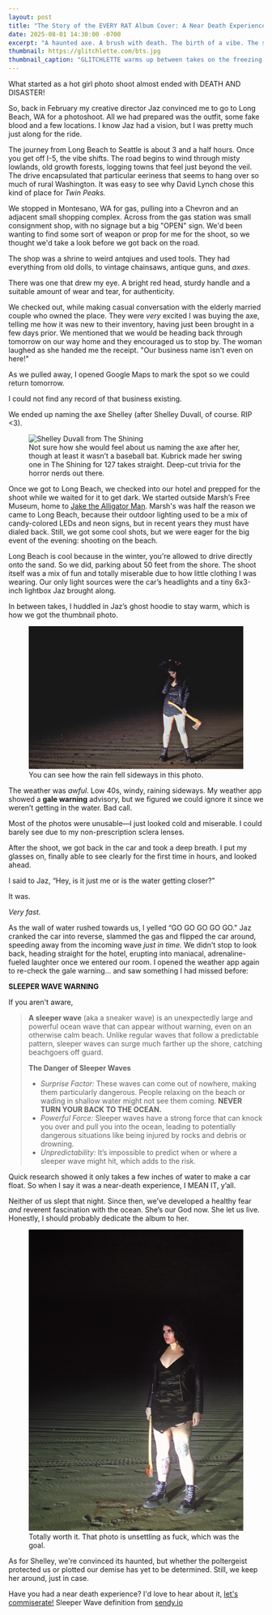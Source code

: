 ```yaml
---
layout: post
title: "The Story of the EVERY RAT Album Cover: A Near Death Experience"
date: 2025-08-01 14:30:00 -0700
excerpt: "A haunted axe. A brush with death. The birth of a vibe. The story behind the EVERY RAT album cover and how Jaz and I almost died taking it."
thumbnail: https://glitchlette.com/bts.jpg
thumbnail_caption: "GLITCHLETTE warms up between takes on the freezing beach in February."
---
```


What started as a hot girl photo shoot almost ended with DEATH AND DISASTER! 

So, back in February my creative director Jaz convinced me to go to Long Beach, WA for a photoshoot. All we had prepared was the outfit, some fake blood and a few locations. I know Jaz had a vision, but I was pretty much just along for the ride. 

The journey from Long Beach to Seattle is about 3 and a half hours. Once you get off I-5, the vibe shifts. The road begins to wind through misty lowlands, old growth forests, logging towns that feel just beyond the veil. The drive encapsulated that particular eeriness that seems to hang over so much of rural Washington.  It was easy to see why David Lynch chose this kind of place for *Twin Peaks.* 

We stopped in Montesano, WA for gas, pulling into a Chevron and an adjacent small shopping complex. 
Across from the gas station was small consignment shop, with no signage but a big "OPEN" sign. We'd been wanting to find some sort of weapon or prop for me for the shoot, so we thought we'd take a look before we got back on the road. 

The shop was a shrine to weird antqiues and used tools. They had everything from old dolls, to vintage chainsaws, antique guns, and *axes*. 

There was one that drew my eye. A bright red head, sturdy handle and a suitable amount of wear and tear, for authenticity. 

We checked out, while making casual conversation with the elderly married couple who owned the place. They were *very* excited I was buying the axe, telling me how it was new to their inventory, having just been brought in a few days prior. We mentioned that we would be heading back through tomorrow on our way home and they encouraged us to stop by. The woman laughed as she handed me the receipt. "Our business name isn't even on here!"

As we pulled away, I opened Google Maps to mark the spot so we could return tomorrow. 

I could not find any record of that business existing. 

We ended up naming the axe Shelley (after Shelley Duvall, of course. RIP <3).

<figure>
  <img src="https://pyxis.nymag.com/v1/imgs/481/940/29ff3982bc6fc7b699a298fe651df6808b-08-shelley-duvall-the-shining.1x.rsquare.w1400.jpg" alt="Shelley Duvall from The Shining" class="blog-post-image">
  <br><figcaption>Not sure how she would feel about us naming the axe after her, though at least it wasn’t a baseball bat. Kubrick made her swing one in The Shining for 127 takes straight. Deep-cut trivia for the horror nerds out there.</figcaption>
</figure>


Once we got to Long Beach, we checked into our hotel and prepped for the shoot while we waited for it to get dark. We started outside Marsh’s Free Museum, home to [Jake the Alligator Man](https://en.wikipedia.org/wiki/Jake_the_Alligator_Man). Marsh's was half the reason we came to Long Beach, because their outdoor lighting used to be a mix of candy-colored LEDs and neon signs, but in recent years they must have dialed back. Still, we got some cool shots, but we were eager for the big event of the evening: shooting on the beach. 

Long Beach is cool because in the winter, you're allowed to drive directly onto the sand. So we did, parking about 50 feet from the shore. The shoot itself was a mix of fun and totally miserable due to how little clothing I was wearing. Our only light sources were the car’s headlights and a tiny 6x3-inch lightbox Jaz brought along.

In between takes, I huddled in Jaz’s ghost hoodie to stay warm, which is how we got the thumbnail photo.

<figure>
  <img src="/photos/feltcute.jpeg" alt="Glitchlette on the beach" class="blog-post-image">
  <br><figcaption>You can see how the rain fell sideways in this photo.</figcaption>
</figure>

The weather was *awful*. Low 40s, windy, raining sideways. My weather app showed a **gale warning** advisory, but we figured we could ignore it since we weren’t getting in the water. Bad call.

Most of the photos were unusable—I just looked cold and miserable. I could barely see due to my non-prescription sclera lenses.  

After the shoot, we got back in the car and took a deep breath. I put my glasses on, finally able to see clearly for the first time in hours, and looked ahead.

I said to Jaz, “Hey, is it just me or is the water getting closer?”

It was.

*Very fast.*

As the wall of water rushed towards us, I yelled “GO GO GO GO GO." Jaz cranked the car into reverse, slammed the gas and flipped the car around, speeding away from the incoming wave *just in time.* 
We didn't stop to look back, heading straight for the hotel, erupting into maniacal, adrenaline-fueled laughter once we entered our room. I opened the weather app again to re-check the gale warning… and saw something I had missed before:

 **SLEEPER WAVE WARNING**

 If you aren't aware, 

 
> **A sleeper wave** (aka a sneaker wave) is an unexpectedly large and powerful ocean wave that can appear without warning, even on an otherwise calm beach. Unlike regular waves that follow a predictable pattern, sleeper waves can surge much farther up the shore, catching beachgoers off guard.
>
> **The Danger of Sleeper Waves**
>
> - *Surprise Factor:* These waves can come out of nowhere, making them particularly dangerous. People relaxing on the beach or wading in shallow water might not see them coming. **NEVER TURN YOUR BACK TO THE OCEAN.**
> - *Powerful Force:* Sleeper waves have a strong force that can knock you over and pull you into the ocean, leading to potentially dangerous situations like being injured by rocks and debris or drowning.
> - *Unpredictability:* It’s impossible to predict when or where a sleeper wave might hit, which adds to the risk.



Quick research showed it only takes a few inches of water to make a car float. So when I say it was a near-death experience, I MEAN IT, y’all. 

Neither of us slept that night. Since then, we’ve developed a healthy fear *and* reverent fascination with the ocean. She’s our God now. She let us live. Honestly, I should probably dedicate the album to her.

<figure>
  <img src="/photos/EVERYRAT_OG.jpg" alt="Original Every Rat album cover" class="blog-post-image">
  <br><figcaption>Totally worth it. That photo is unsettling as fuck, which was the goal.</figcaption>
</figure>

As for Shelley, we're convinced its haunted, but whether the poltergeist protected us or plotted our demise has yet to be determined. Still, we keep her around, just in case. 

Have you had a near death experience? I'd love to hear about it, [let's commiserate!](https://glitchlette.com/guestbook)
Sleeper Wave definition from [sendy.io](sendy.io)
